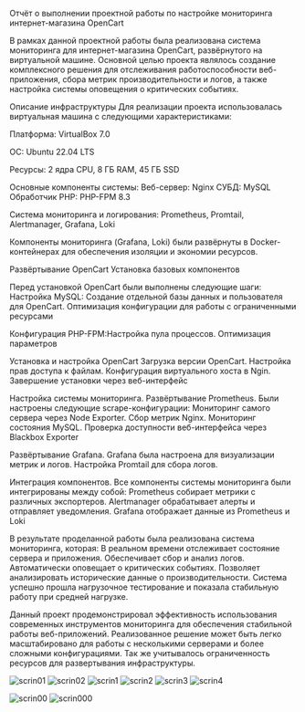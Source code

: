 Отчёт о выполнении проектной работы по настройке мониторинга интернет-магазина OpenCart
  
В рамках данной проектной работы была реализована система мониторинга для интернет-магазина OpenCart, развёрнутого на виртуальной машине. Основной целью проекта являлось создание комплексного решения для отслеживания работоспособности веб-приложения, сбора метрик производительности и логов, а также настройка системы оповещения о критических событиях.

Описание инфраструктуры
Для реализации проекта использовалась виртуальная машина с следующими характеристиками:

Платформа: VirtualBox 7.0

ОС: Ubuntu 22.04 LTS

Ресурсы: 2 ядра CPU, 8 ГБ RAM, 45 ГБ SSD


Основные компоненты системы:
Веб-сервер: Nginx 
СУБД: MySQL 
Обработчик PHP: PHP-FPM 8.3



Система мониторинга и логирования: Prometheus, Promtail, Alertmanager, Grafana, Loki

Компоненты мониторинга (Grafana, Loki) были развёрнуты в Docker-контейнерах для обеспечения изоляции и экoномии ресурсов.


Развёртывание OpenCart
Установка базовых компонентов

Перед установкой OpenCart были выполнены следующие шаги:
Настройка MySQL: Создание отдельной базы данных и пользователя для OpenCart. Оптимизация конфигурации для работы с ограниченными ресурсами
    
Конфигурация PHP-FPM:Настройка пула процессов. Оптимизация параметров 



Установка и настройка OpenCart 
Загрузка версии OpenCart. Настройка прав доступа к файлам. Конфигурация виртуального хоста в Ngin. Завершение установки через веб-интерфейс


Настройка системы мониторинга. Развёртывание Prometheus. Были настроены следующие scrape-конфигурации: Мониторинг самого сервера через Node Exporter. Сбор метрик Nginx. Мониторинг состояния MySQL. Проверка доступности веб-интерфейса через Blackbox Exporter





Развёртывание Grafana. Grafana была настроена для визуализации метрик и логов. Настройка Promtail для сбора логов. 


Интеграция компонентов. Все компоненты системы мониторинга были интегрированы между собой: Prometheus собирает метрики с различных экспортеров. Alertmanager обрабатывает алерты и отправляет уведомления. Grafana отображает данные из Prometheus и Loki


В результате проделанной работы была реализована система мониторинга, которая: В реальном времени отслеживает состояние сервера и приложения. Обеспечивает сбор и анализ логов. Автоматически оповещает о критических событиях. Позволяет анализировать исторические данные о производительности. Система успешно прошла нагрузочное тестирование и показала стабильную работу при средней нагрузке.


Данный проект продемонстрировал эффективность использования современных инструментов мониторинга для обеспечения стабильной работы веб-приложений. Реализованное решение может быть легко масштабировано для работы с несколькими серверами и более сложными конфигурациями. Так же учитывалось ограниченность ресурсов для развертывания инфраструктуры.



![scrin01](https://github.com/user-attachments/assets/c242b703-8b8d-451e-8ee1-b5a1b9e2c514)
![scrin02](https://github.com/user-attachments/assets/24652ed0-68bb-43a0-aba8-572330ef716c)
![scrin1](https://github.com/user-attachments/assets/525033c8-e342-4421-b234-2d9c2db8e66a)
![scrin2](https://github.com/user-attachments/assets/05521538-ebf8-45c6-bba1-1e5e3f8ce05d)
![scrin3](https://github.com/user-attachments/assets/171016de-1bb8-4f56-a513-adf121458cd8)
![scrin4](https://github.com/user-attachments/assets/63414df8-a30e-4b9a-88c4-fbcb60694679)

![scrin00](https://github.com/user-attachments/assets/7f4fdfcc-9210-4556-a019-efec669d44e2)
![scrin000](https://github.com/user-attachments/assets/982f3110-41f2-4cfa-9413-445d812af255)



